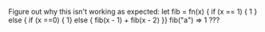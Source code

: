 Figure out why this isn't working as expected:
let fib = fn(x) { if (x == 1) { 1 } else { if (x ==0) { 1} else { fib(x - 1) + fib(x - 2) }}
fib("a")
=> 1
???


